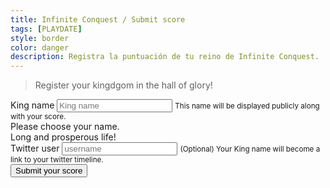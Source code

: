 ```yaml
---
title: Infinite Conquest / Submit score
tags: [PLAYDATE]
style: border
color: danger
description: Registra la puntuación de tu reino de Infinite Conquest.
---
```


> Register your kingdgom in the hall of glory!

<script src="https://ajax.googleapis.com/ajax/libs/jquery/1.10.2/jquery.min.js"></script>
<script src="/assets/images/uploads/infinite_conquest/infinite-conquest-sdk-submit.js"></script>

<form class="needs-validation">
  <div class="form-group">
    <label for="nick">King name</label>
    <input type="text" class="form-control" id="nick" aria-describedby="nick" placeholder="King name" required>
    <small id="nickHelp" class="form-text text-muted">This name will be displayed publicly along with your score.</small>
    <div class="invalid-feedback">
        Please choose your name.
    </div>
    <div class="valid-feedback">
        Long and prosperous life!
    </div>
  </div>
  <div class="form-group">
    <label for="twitter">Twitter user</label>
    <input type="text" class="form-control" id="twitter" placeholder="username">
    <small id="twitterHelp" class="form-text text-muted">(Optional) Your King name will become a link to your twitter timeline.</small>
  </div>
  <button id="submit" type="submit" class="btn btn-primary">Submit your score</button>
  
</form>
<div id="displayError" class="invalid-feedback" style="display: none;">
  This page appears to not be correctly signed. This form is only valid if you have been redirected from the Playdate game. If you did but still not working, please contact with the [game developer](https://www.twitter.com/findemor).
</div>
